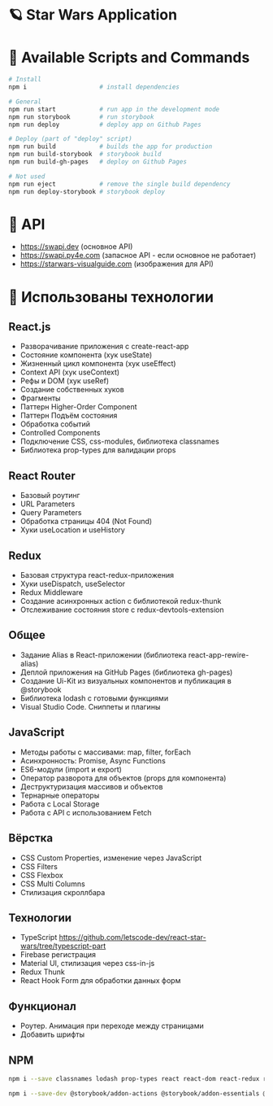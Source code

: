 # 🪐 Star Wars Application
# 🐶 Available Scripts and Commands
```bash
# Install
npm i                    # install dependencies
```
```bash
# General
npm run start            # run app in the development mode
npm run storybook        # run storybook
npm run deploy           # deploy app on Github Pages
```
```bash
# Deploy (part of "deploy" script)
npm run build            # builds the app for production
npm run build-storybook  # storybook build
npm run build-gh-pages   # deploy on Github Pages
```
```bash
# Not used
npm run eject            # remove the single build dependency
npm run deploy-storybook # storybook deploy
```
# 🦄 API
- https://swapi.dev (основное API)
- https://swapi.py4e.com (запасное API - если основное не работает)
- https://starwars-visualguide.com (изображения для API)
# 🐼 Использованы технологии
## React.js
- Разворачивание приложения с create-react-app
- Состояние компонента (хук useState)
- Жизненный цикл компонента (хук useEffect)
- Context API (хук useContext)
- Рефы и DOM (хук useRef)
- Создание собственных хуков
- Фрагменты
- Паттерн Higher-Order Component
- Паттерн Подъём состояния
- Обработка событий
- Controlled Components
- Подключение CSS, css-modules, библиотека classnames
- Библиотека prop-types для валидации props
## React Router
- Базовый роутинг
- URL Parameters
- Query Parameters
- Обработка страницы 404 (Not Found)
- Хуки useLocation и useHistory
## Redux
- Базовая структура react-redux-приложения
- Хуки useDispatch, useSelector
- Redux Middleware
- Создание асинхронных action с библиотекой redux-thunk
- Отслеживание состояния store с redux-devtools-extension
## Общее
- Задание Alias в React-приложении (библиотека react-app-rewire-alias)
- Деплой приложения на GitHub Pages (библиотека gh-pages)
- Создание Ui-Kit из визуальных компонентов и публикация в @storybook
- Библиотека lodash с готовыми функциями
- Visual Studio Code. Сниппеты и плагины
## JavaScript
- Методы работы с массивами: map, filter, forEach
- Асинхронность: Promise, Async Functions
- ES6-модули (import и export)
- Оператор разворота для объектов (props для компонента)
- Деструктуризация массивов и объектов
- Тернарные операторы
- Работа с Local Storage
- Работа с API с использованием Fetch
## Вёрстка
- CSS Custom Properties, изменение через JavaScript
- CSS Filters
- CSS Flexbox
- CSS Multi Columns
- Стилизация скроллбара
## Технологии
- TypeScript https://github.com/letscode-dev/react-star-wars/tree/typescript-part
- Firebase регистрация
- Material UI, стилизация через css-in-js
- Redux Thunk
- React Hook Form для обработки данных форм
## Функционал
- Роутер. Анимация при переходе между страницами
- Добавить шрифты
## NPM
```bash
npm i --save classnames lodash prop-types react react-dom react-redux react-router react-router-dom react-scripts redux redux-devtools-extension redux-thunk
```
```bash
npm i --save-dev @storybook/addon-actions @storybook/addon-essentials @storybook/addon-links @storybook/node-logger @storybook/preset-create-react-app @storybook/react @storybook/storybook-deployer gh-pages react-app-rewire-alias react-app-rewired
```
